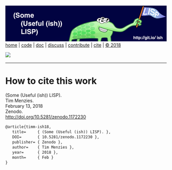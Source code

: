 [![](https://raw.githubusercontent.com/timm/ish/master/etc/img/banner.png)](https://github.com/timm/ish/blob/master/README.md)[home](http://git.io/ish)
| [code](https://github.com/timm/ish/tree/master/src)
| [doc](https://github.com/timm/ish/blob/master/src/README.md)
| [discuss](https://github.com/timm/ish/issues)
| [contribute](https://github.com/timm/ish/blob/master/CONTRIB.md)
| [cite](https://github.com/timm/ish/blob/master/CITATION.md)
| [&copy; 2018](https://github.com/timm/ish/blob/master/LICENSE.md)


[![](https://zenodo.org/badge/doi/10.5281/zenodo.1172230.svg)](https://github.com/timm/ish/blob/master/CITATION.md)


______

# How to cite this work

(Some (Useful (ish)) LISP).   
Tim Menzies.   
February 13, 2018   
Zenodo.    
http://doi.org/10.5281/zenodo.1172230

```
@article{timm-ish18,
   title=     { (Some (Useful (ish)) LISP). }, 
   DOI=       { 10.5281/zenodo.1172230 }, 
   publisher= { Zenodo }, 
   author=    { Tim Menzies }, 
   year=      { 2018 }, 
   month=     { Feb }
}
```
